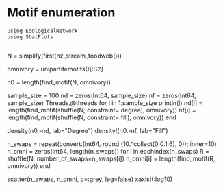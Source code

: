 # Motif enumeration

```@setup motif_uc
using EcologicalNetwork
using StatPlots
```

```@example motif_uc
```

N = simplify(first(nz_stream_foodweb()))

omnivory = unipartitemotifs()[:S2]

n0 = length(find_motif(N, omnivory))

sample_size = 100
nd = zeros(Int64, sample_size)
nf = zeros(Int64, sample_size)
Threads.@threads for i in 1:sample_size
    println(i)
    nd[i] = length(find_motif(shuffle(N; constraint=:degree), omnivory))
    nf[i] = length(find_motif(shuffle(N; constraint=:fill), omnivory))
end

density(n0.-nd, lab="Degree")
density!(n0.-nf, lab="Fill")

n_swaps = repeat(convert.(Int64, round.(10.^collect(0:0.1:6), 0)); inner=10)
n_omni = zeros(Int64, length(n_swaps))
for i in eachindex(n_swaps)
    R = shuffle(N; number_of_swaps=n_swaps[i])
    n_omni[i] = length(find_motif(R, omnivory))
end

scatter(n_swaps, n_omni, c=:grey, leg=false)
xaxis!(:log10)
